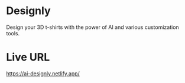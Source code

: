# Designly
Design your 3D t-shirts with the power of AI and various customization tools.

# Live URL
https://ai-designly.netlify.app/
